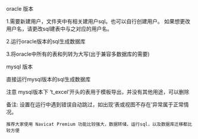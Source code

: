 ﻿oracle 版本
  
1.需要新建用户，文件夹中有相关建用户sql。也可以自行创建用户。
如果想更改用户名，请更改sql建表中与之对应的用户名。

2.运行oracle版本的sql生成数据库

3.将oracle中所有的表和列转为大写(出于兼容多数据库的需要)


mysql 版本

直接运行mysql版本的sql生成数据库

注意 mysql版本下 ‘t_excel’开头的表用于模板导出，并没有其他用途，可以删除


备注:
	设置在运行中遇到错误自动跳过，如出现‘表或视图不存在’异常属于正常情况。

	推荐大家使用 Navicat Premium 功能比较强大，数据转储，运行sql，以及数据库迁移都比较方便
